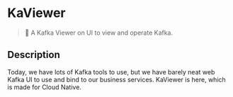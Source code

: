 # KaViewer
> :incoming_envelope: A Kafka Viewer on UI to view and operate Kafka.

## Description
Today, we have lots of Kafka tools to use, but we have barely neat web Kafka UI to use and bind to our business services.
KaViewer is here, which is made for Cloud Native.


